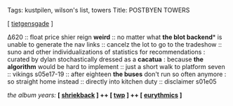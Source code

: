 Tags: kustpilen, wilson's list, towers
Title: POSTBYEN TOWERS
  
[ [tietgensgade](https://maps.app.goo.gl/ymkfgHHUHBcgjNBb6) ]

Δ620 :: float price shier reign **weird** :: no matter what **the blot backend*** is unable to generate the nav links :: cancelz the lot to go to the tradeshow :: suno and other individualizations of statistics for recommendations : curated by dylan stochastically dressed as a **cacatua** : because **the algorithm** would be hard to implement :: just a short walk to platform seven :: vikings s05e17-19 :: after eighteen **the buses** don't run so often anymore : so straight home instead :: directly into kitchen duty :: disclaimer s01e05  
  
_the album years:_ **[ [shriekback](https://rateyourmusic.com/release/album/shriekback/care/) ] ++ [ [twp](https://rateyourmusic.com/release/album/the-wolfgang-press/the-burden-of-mules/) ] ++ [ [eurythmics](https://rateyourmusic.com/release/album/eurythmics/touch/) ]**  
